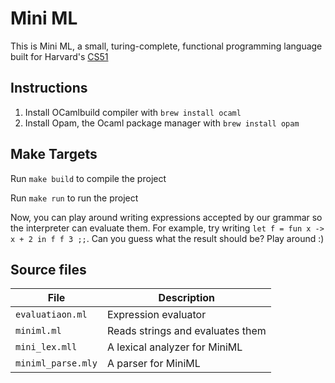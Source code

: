 
Mini ML
============

This is Mini ML, a small, turing-complete, functional programming language built for Harvard's [CS51]

Instructions
------------

1. Install OCamlbuild compiler with `brew install ocaml`
2. Install Opam, the Ocaml package manager with `brew install opam`

Make Targets
------------

Run `make build` to compile the project

Run `make run` to run the project

Now, you can play around writing expressions accepted by our grammar so the interpreter can evaluate them. For example, try writing `let f = fun x -> x + 2 in f f 3 ;;`. Can you guess what the result should be? Play around :)

Source files
------------

| File                | Description                      |
| ------------------- | -------------------------------- |
| `evaluatiaon.ml`    | Expression evaluator             |
| `miniml.ml`         | Reads strings and evaluates them |
| `mini_lex.mll`      | A lexical analyzer for MiniML    |
| `miniml_parse.mly`  | A parser for MiniML              |



[CS51]: https://cs51.io/